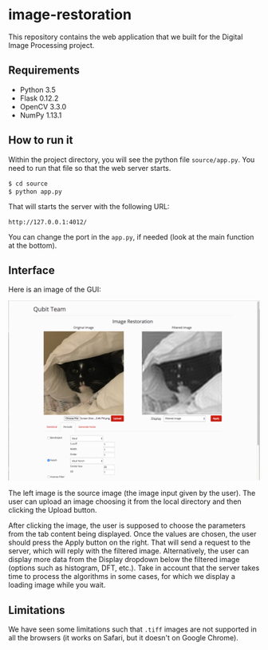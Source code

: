 # image-restoration

This repository contains the web application that we 
built for the Digital Image Processing project.


## Requirements

* Python 3.5
* Flask 0.12.2
* OpenCV 3.3.0
* NumPy 1.13.1


## How to run it

Within the project directory, you will see the python 
file `source/app.py`. You need to run that file so that
the web server starts.  

```
$ cd source
$ python app.py
```

That will starts the server with the following URL:

```
http://127.0.0.1:4012/
``` 

You can change the port in the `app.py`, if needed (look 
at the main function at the bottom).


## Interface

Here is an image of the GUI:
 
![System overview](interface.png)

The left image is the source image (the image input given by 
the user). The user can upload an image choosing it from the 
local directory and then clicking the Upload button. 

After clicking the image, the user is supposed to choose the 
parameters from the tab content being displayed. Once the values 
are chosen, the user should press the Apply button on the right. 
That will send a request to the server, which will reply with 
the filtered image. Alternatively, the user can display more 
data from the Display dropdown below the filtered image (options 
such as histogram, DFT, etc.).  Take in account that the server 
takes time to process the algorithms in some cases, for which we 
display a loading image while you wait.


## Limitations

We have seen some limitations such that `.tiff` images are 
not supported in all the browsers (it works on Safari, but it 
doesn't on Google Chrome).

